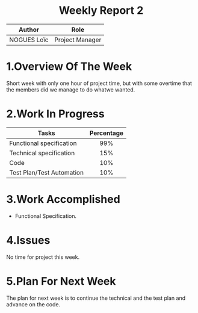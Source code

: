 <h1 align="center"> Weekly Report 2 </h1>

|Author|Role|
|------|----|
|NOGUES Loïc|Project Manager|
# 1.Overview Of The Week
Short week with only one hour of project time, but with some overtime that the members did we manage to do whatwe wanted.
# 2.Work In Progress
| Tasks                     | Percentage |
| ------------------------ | :--------: |
| Functional specification | 99%        |
| Technical specification  | 15%        |
| Code                     | 10%         |
| Test Plan/Test Automation | 10%         |


# 3.Work Accomplished

- Functional Specification.

# 4.Issues

No time for project this week.


# 5.Plan For Next Week

The plan for next week is to continue the technical and the test plan and advance on the code.

